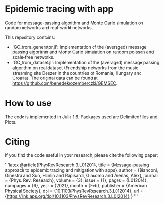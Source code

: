 # Epidemic tracing with app
Code for message-passing algorithm and Monte Carlo simulation on random networks and real-world networks.

This repository contains:

- 'GC_from_generator.jl': Implementation of the (averaged) message passing algorithm and Monte Carlo simulation on random poisson and scale-free networks.
- 'GC_from_dataset.jl': Implementation of the (averaged) message passing algorithm on real dataset (Friendship networks from the music streaming site Deezer in the countries of Romania, Hungary and Croatia). The original data can be found at https://github.com/benedekrozemberczki/GEMSEC.

# How to use
The code is implemented in Julia 1.6. Packages used are DelimitedFiles and Plots.

# Citing
If you find the code useful in your research, please cite the following paper:

'''latex
@article{PhysRevResearch.3.L012014,
  title = {Message-passing approach to epidemic tracing and mitigation with apps},
  author = {Bianconi, Ginestra and Sun, Hanlin and Rapisardi, Giacomo and Arenas, Alex},
  journal = {Phys. Rev. Research},
  volume = {3},
  issue = {1},
  pages = {L012014},
  numpages = {6},
  year = {2021},
  month = {Feb},
  publisher = {American Physical Society},
  doi = {10.1103/PhysRevResearch.3.L012014},
  url = {https://link.aps.org/doi/10.1103/PhysRevResearch.3.L012014}
}
'''
